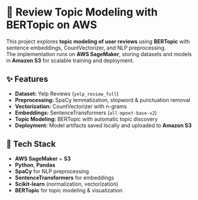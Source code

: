 # 📝 Review Topic Modeling with BERTopic on AWS

This project explores **topic modeling of user reviews** using **BERTopic** with sentence embeddings, CountVectorizer, and NLP preprocessing.  
The implementation runs on **AWS SageMaker**, storing datasets and models in **Amazon S3** for scalable training and deployment.

## ✨ Features
- **Dataset:** Yelp Reviews (`yelp_review_full`)
- **Preprocessing:** SpaCy lemmatization, stopword & punctuation removal
- **Vectorization:** CountVectorizer with n-grams
- **Embeddings:** SentenceTransformers (`all-mpnet-base-v2`)
- **Topic Modeling:** BERTopic with automatic topic discovery
- **Deployment:** Model artifacts saved locally and uploaded to **Amazon S3**


## 🔧 Tech Stack
- **AWS SageMaker** + **S3**
- **Python**, **Pandas**
- **SpaCy** for NLP preprocessing
- **SentenceTransformers** for embeddings
- **Scikit-learn** (normalization, vectorization)
- **BERTopic** for topic modeling & visualization
